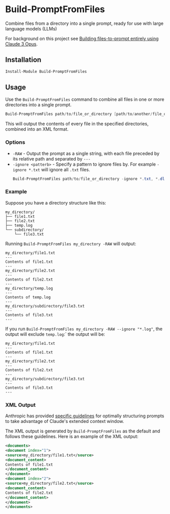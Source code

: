 # Build-PromptFromFiles

Combine files from a directory into a single prompt, ready for use with large language models (LLMs)

For background on this project see [Building files-to-prompt entirely using Claude 3 Opus](https://simonwillison.net/2024/Apr/8/files-to-prompt/).

## Installation

```powershell
Install-Module Build-PromptFromFiles
```

## Usage

Use the `Build-PromptFromFiles` command to combine all files in one or more directories into a single prompt.

```powershell
Build-PromptFromFiles path/to/file_or_directory [path/to/another/file_or_directory ...]
```

This will output the contents of every file in the specified directories, combined into an XML format.

### Options

- `-RAW` - Output the prompt as a single string, with each file preceded by its relative path and separated by `---`
- `-ignore <patterb>` - Specify a pattern to ignore files by. For example `-ignore *.txt` will ignore all `.txt` files.
    ```powershell
    Build-PromptFromFiles path/to/file_or_directory -ignore *.txt, *.dll
    ```

### Example

Suppose you have a directory structure like this:

```
my_directory/
├── file1.txt
├── file2.txt
├── temp.log
└── subdirectory/
    └── file3.txt
```

Running `Build-PromptFromFiles my_directory -RAW` will output:

```
my_directory/file1.txt
---
Contents of file1.txt
---
my_directory/file2.txt
---
Contents of file2.txt
---
my_directory/temp.log
---
Contents of temp.log
---
my_directory/subdirectory/file3.txt
---
Contents of file3.txt
---
```

If you run `Build-PromptFromFiles my_directory -RAW --ignore "*.log"`, the output will exclude `temp.log`:` the output will be:

```
my_directory/file1.txt
---
Contents of file1.txt
---
my_directory/file2.txt
---
Contents of file2.txt
---
my_directory/subdirectory/file3.txt
---
Contents of file3.txt
---
```

### XML Output

Anthropic has provided [specific guidelines](https://docs.anthropic.com/claude/docs/long-context-window-tips) for optimally structuring prompts to take advantage of Claude's extended context window.

The XML output is generated by `Build-PromptFromFiles` as the default and follows these guidelines. Here is an example of the XML output:

```xml
<documents>
<document index="1">
<source>my_directory/file1.txt</source>
<document_content>
Contents of file1.txt
</document_content>
</document>
<document index="2">
<source>my_directory/file2.txt</source>
<document_content>
Contents of file2.txt
</document_content>
</document>
</documents>
```